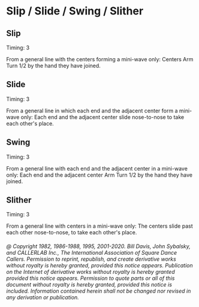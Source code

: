 
# Slip / Slide / Swing / Slither

## Slip

Timing: 3

From a general line with the centers forming a mini-wave only: Centers Arm Turn 1/2 by
the hand they have joined.

## Slide

Timing: 3

From a general line in which each end and the adjacent center form a mini-wave only:
Each end and the adjacent center slide nose-to-nose to take each other's place.

## Swing

Timing: 3

From a general line with each end and the adjacent center in a mini-wave only: Each end
and the adjacent center Arm Turn 1/2 by the hand they have joined.

## Slither

Timing: 3

From a general line with centers in a mini-wave only: The centers slide past each other
nose-to-nose, to take each other's place.

###### @ Copyright 1982, 1986-1988, 1995, 2001-2020. Bill Davis, John Sybalsky, and CALLERLAB Inc., The International Association of Square Dance Callers. Permission to reprint, republish, and create derivative works without royalty is hereby granted, provided this notice appears. Publication on the Internet of derivative works without royalty is hereby granted provided this notice appears. Permission to quote parts or all of this document without royalty is hereby granted, provided this notice is included. Information contained herein shall not be changed nor revised in any derivation or publication.
